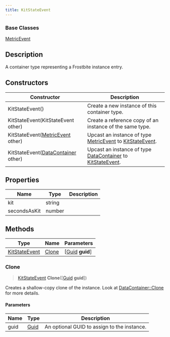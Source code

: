 ```yaml
---
title: KitStateEvent
---
```

### Base Classes

[MetricEvent](/vext/ref/fb/metricevent/)

## Description

A container type representing a Frostbite instance entry.

## Constructors

| Constructor                                                              | Description                                                                                                       |
| ------------------------------------------------------------------------ | ----------------------------------------------------------------------------------------------------------------- |
| KitStateEvent()                                                          | Create a new instance of this container type.                                                                     |
| KitStateEvent(KitStateEvent other)                                       | Create a reference copy of an instance of the same type.                                                          |
| KitStateEvent([MetricEvent](/vext/ref/fb/metricevent/) other)                          | Upcast an instance of type [MetricEvent](/vext/ref/fb/metricevent/) to [KitStateEvent](/vext/ref/fb/kitstateevent/).                          |
| KitStateEvent([DataContainer](/vext/ref/shared/class/datacontainer) other) | Upcast an instance of type [DataContainer](/vext/ref/shared/class/datacontainer) to [KitStateEvent](/vext/ref/fb/kitstateevent/). |

## Properties

| Name         | Type   | Description |
| ------------ | ------ | ----------- |
| kit          | string |             |
| secondsAsKit | number |             |

## Methods

| Type                           | Name            | Parameters                                     |
| ------------------------------ | --------------- | ---------------------------------------------- |
| [KitStateEvent](/vext/ref/fb/kitstateevent/) | [Clone](#clone) | \[[Guid](/vext/ref/shared/class/guid) **guid**\] |

### Clone

> [KitStateEvent](/vext/ref/fb/kitstateevent/) **Clone**(\[[Guid](/vext/ref/shared/class/guid) **guid**\])

Creates a shallow-copy clone of the instance. Look at [DataContainer::Clone](/vext/ref/shared/class/datacontainer#clone) for more details.

#### Parameters

| Name | Type         | Description                                 |
| ---- | ------------ | ------------------------------------------- |
| guid | [Guid](/vext/ref/shared/class/guid/) | An optional GUID to assign to the instance. |
